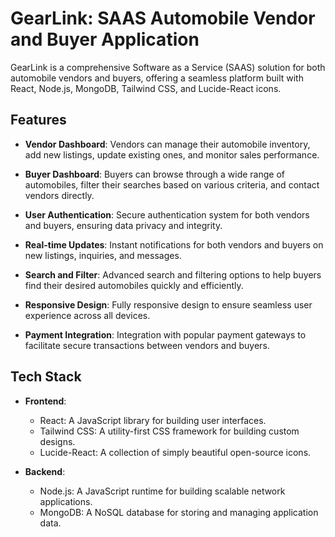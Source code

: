 # GearLink: SAAS Automobile Vendor and Buyer Application

GearLink is a comprehensive Software as a Service (SAAS) solution for both automobile vendors and buyers, offering a seamless platform built with React, Node.js, MongoDB, Tailwind CSS, and Lucide-React icons.

## Features

- **Vendor Dashboard**: Vendors can manage their automobile inventory, add new listings, update existing ones, and monitor sales performance.
  
- **Buyer Dashboard**: Buyers can browse through a wide range of automobiles, filter their searches based on various criteria, and contact vendors directly.
  
- **User Authentication**: Secure authentication system for both vendors and buyers, ensuring data privacy and integrity.
  
- **Real-time Updates**: Instant notifications for both vendors and buyers on new listings, inquiries, and messages.

- **Search and Filter**: Advanced search and filtering options to help buyers find their desired automobiles quickly and efficiently.
  
- **Responsive Design**: Fully responsive design to ensure seamless user experience across all devices.
  
- **Payment Integration**: Integration with popular payment gateways to facilitate secure transactions between vendors and buyers.

## Tech Stack

- **Frontend**:
  - React: A JavaScript library for building user interfaces.
  - Tailwind CSS: A utility-first CSS framework for building custom designs.
  - Lucide-React: A collection of simply beautiful open-source icons.

- **Backend**:
  - Node.js: A JavaScript runtime for building scalable network applications.
  - MongoDB: A NoSQL database for storing and managing application data.

